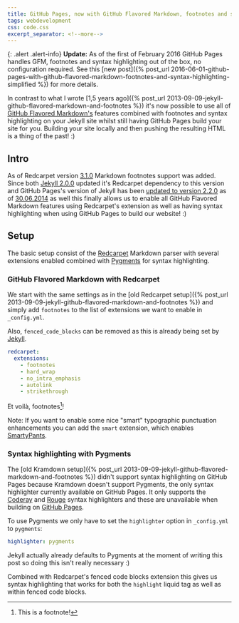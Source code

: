 ```yaml
---
title: GitHub Pages, now with GitHub Flavored Markdown, footnotes and syntax highlighting
tags: webdevelopment
css: code.css
excerpt_separator: <!--more-->
---
```


{: .alert .alert-info}
**Update:** As of the first of February 2016 GitHub Pages handles GFM, footnotes and syntax highlighting out of the box, no configuration required.
See this [new post]({% post_url 2016-06-01-github-pages-with-github-flavored-markdown-footnotes-and-syntax-highlighting-simplified %}) for more details.

In contrast to what I wrote [1,5 years ago]({% post_url 2013-09-09-jekyll-github-flavored-markdown-and-footnotes %}) it's now possible to use all of [GitHub Flavored Markdown's](https://help.github.com/articles/github-flavored-markdown/) features combined with footnotes and syntax highlighting on your Jekyll site whilst still having GitHub Pages build your site for you.
Building your site locally and then pushing the resulting HTML is a thing of the past! :)

<!--more-->

## Intro
As of Redcarpet version [3.1.0](https://github.com/vmg/redcarpet/blob/master/CHANGELOG.md#version-310) Markdown footnotes support was added. Since both [Jekyll 2.0.0](https://github.com/jekyll/jekyll/blob/master/History.markdown#200--2014-05-06) updated it's Redcarpet dependency to this version and GitHub Pages's version of Jekyll has been [updated to version 2.2.0](https://github.com/blog/1867-github-pages-now-runs-jekyll-2-2-0) as of [30.06.2014](https://github.com/github/pages-gem/pull/75#event-147277642) as well this finally allows us to enable all GitHub Flavored Markdown features using Redcarpet's extension as well as having syntax highlighting when using GitHub Pages to build our website! :)

## Setup
The basic setup consist of the [Redcarpet](https://github.com/vmg/redcarpet) Markdown parser with several extensions enabled combined with [Pygments](http://pygments.org) for syntax highlighting.


### GitHub Flavored Markdown with Redcarpet
We start with the same settings as in the [old Redcarpet setup]({% post_url 2013-09-09-jekyll-github-flavored-markdown-and-footnotes %}) and simply add `footnotes` to the list of extensions we want to enable in `_config.yml`.

Also, `fenced_code_blocks` can be removed as this is already being set by [Jekyll](https://github.com/jekyll/jekyll/blob/master/lib/jekyll/converters/markdown/redcarpet_parser.rb#L95).

```yaml
redcarpet:
  extensions:
    - footnotes
    - hard_wrap
    - no_intra_emphasis
    - autolink
    - strikethrough
```
Et voilà, footnotes[^1]!

Note: If you want to enable some nice "smart" typographic punctuation enhancements you can add the `smart` extension, which enables [SmartyPants](http://daringfireball.net/projects/smartypants/).


### Syntax highlighting with Pygments
The [old Kramdown setup]({% post_url 2013-09-09-jekyll-github-flavored-markdown-and-footnotes %}) didn't support syntax highlighting on GitHub Pages because Kramdown doesn't support Pygments, the only syntax highlighter currently available on GitHub Pages. It only supports the [Coderay](http://kramdown.gettalong.org/syntax_highlighter/coderay.html) and [Rouge](http://kramdown.gettalong.org/syntax_highlighter/rouge.html) syntax highlighters and these are unavailable when building on [GitHub Pages](https://pages.github.com/versions/).

To use Pygments we only have to set the `highlighter` option in `_config.yml` to `pygments`:

```yaml
highlighter: pygments
```
Jekyll actually already defaults to Pygments at the moment of writing this post so doing this isn't really necessary :)

Combined with Redcarpet's fenced code blocks extension this gives us syntax highlighting that works for both the `highlight` liquid tag as well as within fenced code blocks.


[^1]: This is a footnote!
